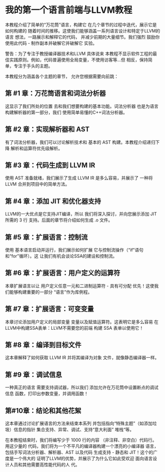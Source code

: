 # 我的第一个语言前端与LLVM教程
本教程介绍了简单的“万花筒”语言，构建它 在几个章节的过程中迭代，展示它是如何构建的 随着时间的推移。这使我们能够涵盖一系列语言设计和特定于LLVM的语言 想法，一路展示和解释它的代码， 并减少前期的大量细节。我们强烈 鼓励你使用此代码 - 制作副本并破解它并破解它 实验。

警告：为了专注于教授编译器技术和LLVM 具体说来 本教程不显示软件工程的最佳实践原则。例如，代码普遍使用全局变量，不使用访客等...但 相反，保持简单，专注于手头的主题。

本教程分为涵盖各个主题的章节， 允许您根据需要向前跳：

## 第 #1 章：万花筒语言和词法分析器
这显示了我们所处的位置 去和我们想要构建的基本功能。词法分析器 也是为语言构建解析器的第一部分，我们 使用简单易懂的C++词法分析器。

## 第 #2 章：实现解析器和 AST 
有了词法分析器，我们可以讨论解析技术和 基本的 AST 构建。本教程介绍递归下降 解析和运算符优先级解析。

## 第 #3 章：代码生成到 LLVM IR
使用 AST 准备就绪，我们展示了生成 LLVM IR 是多么容易，并展示了 一种将 LLVM 合并到项目中的简单方法。

## 第 #4 章：添加 JIT 和优化器支持 
LLVM的一大优点是它支持JIT编译，所以 我们将深入探讨，并向您展示添加 JIT 所需的 3 行 支持。后面的章节将介绍如何生成 .o 文件。

## 第 #5 章：扩展语言：控制流
使用 基本语言启动并运行，我们展示如何扩展 它与控制流操作（“if”语句和“for”循环）。这 让我们有机会谈论SSA的建设和控制流。

## 第 #6 章：扩展语言：用户定义的运算符
本章扩展语言以让 用户定义任意一元和二进制运算符 - 具有可分配 优先！这使我们能够构建重要的一部分 “语言”作为库例程。

## 第 #7 章：扩展语言：可变变量
本章讨论添加用户定义的局部变量 变量以及赋值运算符。这表明它是多么容易 在LLVM中构建SSA表单：LLVM不需要您的前端 构建 SSA 表单以使用它！

## 第 #8 章：编译到目标文件
这本章解释了如何获取 LLVM IR 并将其编译为对象 文件，就像静态编译器一样。

## 第 #9 章：调试信息
一种真正的语言 需要支持调试器，所以我们 添加允许在万花筒中设置断点的调试信息 函数，打印出参数变量，并调用函数！

## 第#10章：结论和其他花絮
这本章通过讨论扩展语言的方法来结束本系列 并包括指向“特殊主题”（如添加垃圾）信息的指针 集合支持、异常、调试、支持“意大利面” 堆栈“等。

在本教程结束时，我们将编写少于 1000 行的内容 （非注释、非空白）代码行。用这少量的 代码，我们将为一个不平凡的编译器构建一个漂亮的小编译器 语言，包括手写词法分析器、解析器、AST 以及代码 生成支持 - 静态和 JIT！这个的广度是一个伟大的 证明了LLVM的优势，并展示了为什么它如此受欢迎 面向语言设计人员和其他需要高性能代码的人 代。

